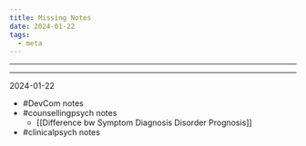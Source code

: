 ```yaml
---
title: Missing Notes
date: 2024-01-22
tags:
  - meta
---
```

---
---
2024-01-22

 - #DevCom notes 
 - #counsellingpsych notes 
	 - [[Difference bw Symptom Diagnosis Disorder Prognosis]] 
- #clinicalpsych notes 

